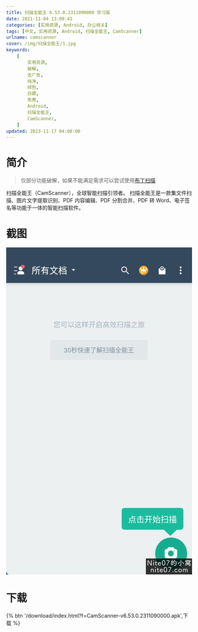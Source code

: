 ```yaml
---
title: 扫描全能王 6.53.0.2311090000 学习版
date: 2021-11-04 13:09:43
categories: [实用资源, Android, 办公相关]
tags: [中文, 实用资源, Android, 扫描全能王, CamScanner]
urlname: camscanner
cover: /img/扫描全能王/1.jpg
keywords:
    [
        实用资源,
        破解,
        去广告,
        纯净,
        绿色,
        白嫖,
        免费,
        Android,
        扫描全能王,
        CamScanner,
    ]
updated: 2023-11-17 04:00:00
---
```


# 简介

> 仅部分功能破解，如果不能满足需求可以尝试使用[布丁扫描](http://www.budingscan.com/#/)

扫描全能王（CamScanner），全球智能扫描引领者。 扫描全能王是一款集文件扫描、图片文字提取识别、PDF 内容编辑、PDF 分割合并、PDF 转 Word、电子签名等功能于一体的智能扫描软件。

# 截图

![](/img/扫描全能王/2.jpg)

# 下载

{% btn '/download/index.html?f=CamScanner-v6.53.0.2311090000.apk',下载 %}
